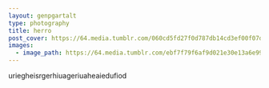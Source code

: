 ```yaml
---
layout: genpgartalt
type: photography
title: herro
post_cover: https://64.media.tumblr.com/060cd5fd27f0d787db14cd3ef00f07dc/9a0aa0d642214121-89/s1280x1920/c72ec47101ff5b3bdd9b8d217f97de7317878afe.jpg
images: 
  - image_path: https://64.media.tumblr.com/ebf7f79f6af9d021e30e13a6e99066d9/18131f4d187bbb7c-8f/s640x960/1b6092373cd3d4ce41d2d526d9203384e81892aa.png
---
```



uriegheisrgerhiuageriuaheaiedufiod
